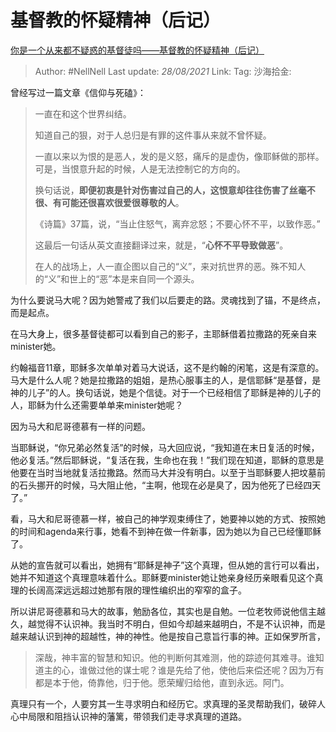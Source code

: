 # 基督教的怀疑精神（后记）

[你是一个从来都不疑惑的基督徒吗——基督教的怀疑精神（后记）](https://zhuanlan.zhihu.com/p/33936502)

> Author: #NellNell
> Last update: *28/08/2021*
> Link:
> Tag:
> 沙海拾金:

曾经写过一篇文章《信仰与死磕》：

> 一直在和这个世界纠结。
>
> 知道自己的狠，对于人总归是有罪的这件事从来就不曾怀疑。
>
> 一直以来以为恨的是恶人，发的是义怒，痛斥的是虚伪，像耶稣做的那样。可是，当恨意升起的时候，人是无法控制它的方向的。
>
> 换句话说，**即便初衷是针对伤害过自己的人，这恨意却往往伤害了丝毫不很、有可能还很喜欢很爱很尊敬的人**。
>
> 《诗篇》37篇，说，“当止住怒气，离弃忿怒；不要心怀不平，以致作恶。”
>
> 这最后一句话从英文直接翻译过来，就是，“**心怀不平导致做恶**”。
>
> 在人的战场上，人一直企图以自己的“义”，来对抗世界的恶。殊不知人的“义”和世上的“恶”本是来自同一个源头。

为什么要说马大呢？因为她警戒了我们以后要走的路。灵魂找到了锚，不是终点，而是起点。

在马大身上，很多基督徒都可以看到自己的影子，主耶稣借着拉撒路的死亲自来minister她。

约翰福音11章，耶稣多次单单对着马大说话，这不是约翰的闲笔，这是有深意的。马大是什么人呢？她是拉撒路的姐姐，是热心服事主的人，是信耶稣“是基督，是神的儿子”的人。换句话说，她是个信徒。对于一个已经相信了耶稣是神的儿子的人，耶稣为什么还需要单单来minister她呢？

因为马大和尼哥德慕有一样的问题。

当耶稣说，“你兄弟必然复活”的时候，马大回应说，“我知道在末日复活的时候，他必复活。”然后耶稣说，“复活在我，生命也在我！”我们现在知道，耶稣的意思是他要在当时当地就复活拉撒路。然而马大并没有明白。以至于当耶稣要人把坟墓前的石头挪开的时候，马大阻止他，“主啊，他现在必是臭了，因为他死了已经四天了。”

看，马大和尼哥德慕一样，被自己的神学观束缚住了，她要神以她的方式、按照她的时间和agenda来行事，她看不到神在做一件新事，因为她以为自己已经懂耶稣了。

从她的宣告就可以看出，她拥有“耶稣是神子”这个真理，但从她的言行可以看出，她并不知道这个真理意味着什么。耶稣要minister她让她亲身经历亲眼看见这个真理的长阔高深远远超过她那有限的理性编织出的窄窄的盒子。

所以讲尼哥德慕和马大的故事，勉励各位，其实也是自勉。一位老牧师说他信主越久，越觉得不认识神。我当时不明白，但如今却越来越明白，不是不认识神，而是越来越认识到神的超越性，神的神性。他是按自己意旨行事的神。正如保罗所言，

> 深哉，神丰富的智慧和知识。他的判断何其难测，他的踪迹何其难寻。谁知道主的心，谁做过他的谋士呢？谁是先给了他，使他后来偿还呢？因为万有都是本于他，倚靠他，归于他。愿荣耀归给他，直到永远。阿门。

真理只有一个，人要穷其一生寻求明白和经历它。求真理的圣灵帮助我们，破碎人心中局限和阻挡认识神的藩篱，带领我们走寻求真理的道路。
